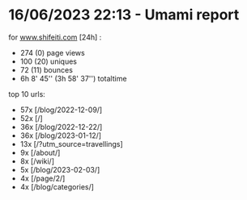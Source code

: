 # 16/06/2023 22:13 - Umami report
for www.shifeiti.com [24h] :

 - 274 (0) page views
 - 100 (20) uniques
 - 72 (11) bounces
 - 6h 8' 45'' (3h 58' 37'') totaltime


top 10 urls:
 - 57x [/blog/2022-12-09/]
 - 52x [/]
 - 36x [/blog/2022-12-22/]
 - 36x [/blog/2023-01-12/]
 - 13x [/?utm_source=travellings]
 - 9x [/about/]
 - 8x [/wiki/]
 - 5x [/blog/2023-02-03/]
 - 4x [/page/2/]
 - 4x [/blog/categories/]


